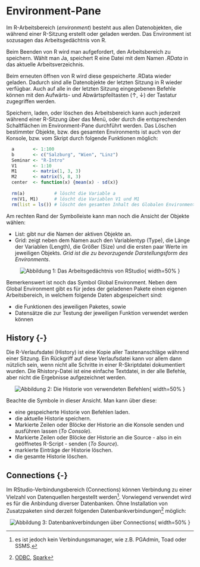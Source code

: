 # Environment-Pane



Im R-Arbeitsbereich (*environment*) besteht aus allen Datenobjekten, die während einer R-Sitzung erstellt oder geladen werden. Das Environment ist sozusagen das Arbeitsgedächtnis von R.

Beim Beenden von R wird man aufgefordert, den Arbeitsbereich zu speichern. Wählt man Ja, speichert R eine Datei mit dem Namen *.RData* in das aktuelle Arbeitsverzeichnis. 

Beim erneuten öffnen von R  wird diese gespeicherte .RData wieder geladen. Dadurch sind alle Datenobjekte der letzten Sitzung in R wieder verfügbar. Auch auf alle in der letzten Sitzung eingegebenen Befehle können mit den Aufwärts- und Abwärtspfeiltasten ($\uparrow$, $\downarrow$) der Tastatur zugegriffen werden.

Speichern, laden, oder löschen des Arbeitsbereich kann auch jederzeit während einer R-Sitzung über das Menü, oder durch die entsprechenden Schaltflächen im Environment-Pane durchführt werden. Das Löschen bestimmter Objekte, bzw. des gesamten Environments ist auch von der Konsole, bzw. vom Skript durch folgende Funktionen möglich:


```r
  a       <- 1:100
  b       <- c("Salzburg", "Wien", "Linz")
  Seminar <- "R-Intro"
  V1      <- 1:10
  M1      <- matrix(1, 3, 3)
  M2      <- matrix(5, 8, 3)
  center  <- function(x) {mean(x) - sd(x)}
  
  rm(a)           # löscht die Variable a
  rm(V1, M1)      # löscht die Variablen V1 und M1
  rm(list = ls()) # löscht den gesamten Inhalt des Globalen Environments
```

Am rechten Rand der Symbolleiste kann man noch die Ansicht der Objekte wählen:

* List: gibt nur die Namen der aktiven Objekte an.
* Grid: zeigt neben dem Namen auch den Variablentyp (Type), die Länge der Variablen (Length), die Größer (Size) und die ersten paar Werte im jeweiligen Objekts. *Grid ist die zu bevorzugende Darstellungsform des Environments*.

<center>

![**Abbildung 1**: Das Arbeitsgedächtnis von RStudio](/Images/04_Environment.PNG){ width=50% }

</center>

Bemerkenswert ist noch das Symbol Global Environment. Neben dem Global Environment gibt es für jedes der geladenen Pakete einen eigenen Arbeitsbereich, in welchem folgende Daten abgespeichert sind:

* die Funktionen des jeweiligen Paketes, sowie
* Datensätze die zur Testung der jeweiligen Funktion verwendet werden können

## History {-}

Die R-Verlaufsdatei (History) ist eine Kopie aller Tastenanschläge während einer Sitzung. Ein Rückgriff auf diese Verlaufsdatei kann vor allem dann nützlich sein, wenn nicht alle Schritte in einer R-Skriptdatei dokumentiert wurden. Die Rhistory-Datei ist eine einfache Textdatei, in der alle Befehle, aber nicht die Ergebnisse aufgezeichnet werden.

<center>

![**Abbildung 2**: Die Historie von verwendeten Befehlen](/Images/04_History.PNG){ width=50% }

</center>

Beachte die Symbole in dieser Ansicht. Man kann über diese:

* eine gespeicherte Historie von Befehlen laden.
* die aktuelle Historie speichern.
* Markierte Zeilen oder Blöcke der Historie an die Konsole senden und ausführen lassen (*To Console*).
* Markierte Zeilen oder Blöcke der Historie an die Source - also in ein geöffnetes R-Script - senden (*To Source*).
* markierte Einträge der Historie löschen.
* die gesamte Historie löschen.

## Connections {-}

Im RStudio-Verbindungsbereich (Connections) können Verbindung zu einer Vielzahl von Datenquellen hergestellt werden[^8]. Vorwiegend verwendet wird es für die Anbindung diverser Datenbanken. Ohne Installation von Zusatzpaketen sind derzeit folgenden Datenbankverbindungen[^9] möglich:

<center>

![**Abbildung 3**: Datenbankverbindungen über Connections](/Images/04_Connections.PNG){ width=50% }

</center>

[^8]: es ist jedoch kein Verbindungsmanager, wie z.B. PGAdmin, Toad oder SSMS.
[^9]: [ODBC](https://de.wikipedia.org/wiki/Open_Database_Connectivity), [Spark](https://de.wikipedia.org/wiki/Apache_Spark)
